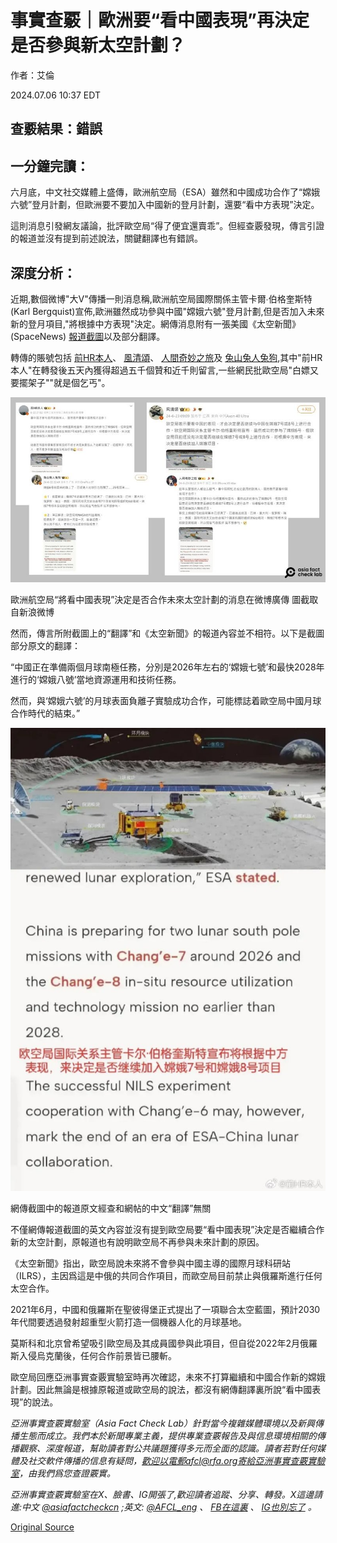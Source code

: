 # 事實查覈｜歐洲要“看中國表現”再決定是否參與新太空計劃？

作者：艾倫

2024.07.06 10:37 EDT

## 查覈結果：錯誤

## 一分鐘完讀：

六月底，中文社交媒體上盛傳，歐洲航空局（ESA）雖然和中國成功合作了“嫦娥六號”登月計劃，但歐洲要不要加入中國新的登月計劃，還要“看中方表現”決定。

這則消息引發網友議論，批評歐空局“得了便宜還賣乖”。但經查覈發現，傳言引證的報道並沒有提到前述說法，關鍵翻譯也有錯誤。

## 深度分析：

近期,數個微博"大V"傳播一則消息稱,歐洲航空局國際關係主管卡爾∙伯格奎斯特(Karl Bergquist)宣佈,歐洲雖然成功參與中國"嫦娥六號"登月計劃,但是否加入未來新的登月項目,"將根據中方表現"決定。網傳消息附有一張美國《太空新聞》(SpaceNews) [報道截圖](https://archive.ph/oHOXg)以及部分翻譯。

轉傳的賬號包括 [前HR本人](https://archive.ph/jfjLD)、 [風清頌](https://archive.ph/e08MF)、 [人間奇妙之旅](https://archive.ph/6m7CL)及 [兔山兔人兔狗](https://archive.ph/mjLRw),其中"前HR本人"在轉發後五天內獲得超過五千個贊和近千則留言,一些網民批歐空局"白嫖又要擺架子""就是個乞丐"。

![圖1.jpg](images/G5IKQLCHR5VCE4VI5ADDG2A7LM.jpg)

歐洲航空局“將看中國表現”決定是否合作未來太空計劃的消息在微博廣傳 圖截取自新浪微博

然而，傳言所附截圖上的“翻譯”和《太空新聞》的報道內容並不相符。以下是截圖部分原文的翻譯：

“中國正在準備兩個月球南極任務，分別是2026年左右的‘嫦娥七號’和最快2028年進行的‘嫦娥八號’當地資源運用和技術任務。

然而，與‘嫦娥六號’的月球表面負離子實驗成功合作，可能標誌着歐空局中國月球合作時代的結束。”

![圖2.jpg](images/UDDRWZVQIBKO7VKRCVM4YAXDPU.jpg)

網傳截圖中的報道原文經查和網帖的中文“翻譯”無關

不僅網傳報道截圖的英文內容並沒有提到歐空局要“看中國表現”決定是否繼續合作新的太空計劃，原報道也有說明歐空局不再參與未來計劃的原因。

《太空新聞》指出，歐空局說未來將不會參與中國主導的國際月球科研站（ILRS），主因爲這是中俄的共同合作項目，而歐空局目前禁止與俄羅斯進行任何太空合作。

2021年6月，中國和俄羅斯在聖彼得堡正式提出了一項聯合太空藍圖，預計2030年代間要透過發射超重型火箭打造一個機器人化的月球基地。

莫斯科和北京曾希望吸引歐空局及其成員國參與此項目，但自從2022年2月俄羅斯入侵烏克蘭後，任何合作前景皆已腰斬。

歐空局回應亞洲事實查覈實驗室時再次確認，未來不打算繼續和中國合作新的嫦娥計劃。因此無論是根據原報道或歐空局的說法，都沒有網傳翻譯裏所說“看中國表現”的說法。

*亞洲事實查覈實驗室（Asia Fact Check Lab）針對當今複雜媒體環境以及新興傳播生態而成立。我們本於新聞專業主義，提供專業查覈報告及與信息環境相關的傳播觀察、深度報道，幫助讀者對公共議題獲得多元而全面的認識。讀者若對任何媒體及社交軟件傳播的信息有疑問，歡迎以電郵afcl@rfa.org寄給亞洲事實查覈實驗室，由我們爲您查證覈實。*

*亞洲事實查覈實驗室在X、臉書、IG開張了,歡迎讀者追蹤、分享、轉發。X這邊請進:中文*  [*@asiafactcheckcn*](https://twitter.com/asiafactcheckcn)  *;英文:*  [*@AFCL\_eng*](https://twitter.com/AFCL_eng)  *、*  [*FB在這裏*](https://www.facebook.com/asiafactchecklabcn)  *、*  [*IG也別忘了*](https://www.instagram.com/asiafactchecklab/)  *。*



[Original Source](https://www.rfa.org/mandarin/shishi-hecha/hc-07062024103648.html)